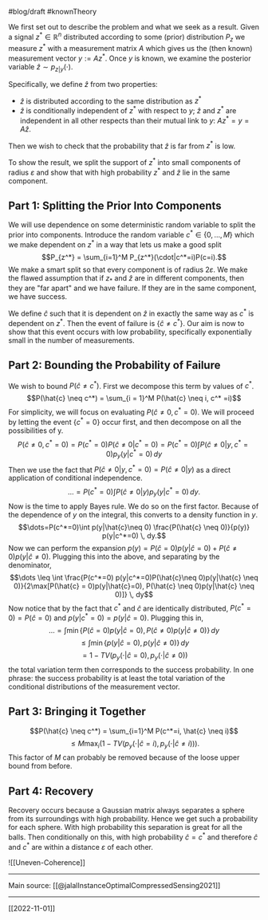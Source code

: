 #blog/draft #knownTheory 

We first set out to describe the problem and what we seek as a result. Given a signal $z^* \in \mathbb{R}^n$ distributed according to some (prior) distribution $P_{z}$ we measure $z^*$ with a measurement matrix $A$ which gives us the (then known) measurement vector $y:= Az^*$. Once $y$ is known, we examine the posterior variable $\hat{z} \sim p_{z|y}(\cdot)$. 

Specifically, we define $\hat{z}$ from two properties:
- $\hat{z}$ is distributed according to the same distribution as $z^*$
- $\hat{z}$ is conditionally independent of $z^*$ with respect to $y$;  $\hat{z}$ and $z^*$ are independent in all other respects than their mutual link to $y$: $Az^*=y=A\hat{z}$.

Then we wish to check that the probability that $\hat{z}$ is far from $z^*$ is low. 

To show the result, we split the support of  $z^*$ into small components of radius $\varepsilon$ and show that with high probability $z^*$ and $\hat{z}$ lie in the same component.

## Part 1: Splitting the Prior Into Components

We will use dependence on some deterministic random variable to split the prior into components. Introduce the random variable $c^* \in \{ 0,\dots,M \}$ which we make dependent on $z^*$ in a way that lets us make a good split
$$P_{z^*} = \sum_{i=1}^M P_{z^*}(\cdot|c^*=i)P(c=i).$$
We make a smart split so that every component is of radius $2\varepsilon$. We make the flawed assumption that if $z_{*}$ and $\hat{z}$ are in different components, then they are "far apart" and we have failure. If they are in the same component, we have success.

We define $\hat{c}$ such that it is dependent on $\hat{z}$ in exactly the same way as $c^*$ is dependent on $z^*$. Then the event of failure is $\{\hat{c} \neq c^*\}$. Our aim is now to show that this event occurs with low probability, specifically exponentially small in the number of measurements.

## Part 2: Bounding the Probability of Failure

We wish to bound $P(\hat{c} \neq c^*)$. First we decompose this term by values of $c^*$.
$$P(\hat{c} \neq c^*) = \sum_{i = 1}^M P(\hat{c} \neq i, c^* =i)$$
For simplicity, we will focus on evaluating $P(\hat{c} \neq 0, c^* = 0)$. We will proceed by letting the event $\{ c^* = 0 \}$ occur first, and then decompose on all the possibilities of y.
$$P(\hat{c}\neq 0, c^*=0) = P(c^*=0)P(\hat{c} \neq 0|c^*=0) = P(c^* =0) \int P(\hat{c} \neq 0|y, c^*=0)p_{y}(y| c^*=0) \, dy$$
Then we use the fact that $P(\hat{c} \neq 0 | y, c^*=0) = P(\hat{c} \neq 0|y)$ as a direct application of conditional independence.
$$\dots = P(c^* =0) \int P(\hat{c} \neq 0|y)p_{y}(y|c^*=0) \, dy.$$
Now is the time to apply Bayes rule. We do so on the first factor. Because of the dependence of $y$ on the integral, this converts to a density function in $y$.
$$\dots=P(c^*=0)\int p(y|\hat{c}\neq 0) \frac{P(\hat{c} \neq 0)}{p(y)} p(y|c^*=0) \, dy.$$
Now we can perform the expansion $p(y) = P(\hat{c}=0)p(y|\hat{c}=0) + P(\hat{c} \neq 0)p(y|\hat{c}\neq 0)$. Plugging this into the above, and separating by the denominator,
$$\dots \leq \int \frac{P(c^*=0) p(y|c^*=0)P(\hat{c}\neq 0)p(y|\hat{c} \neq 0)}{2\max[P(\hat{c} = 0)p(y|\hat{c}=0), P(\hat{c} \neq 0)p(y|\hat{c} \neq 0)]} \, dy$$
Now notice that by the fact that $c^*$ and $\hat{c}$ are identically distributed, $P(c^*=0) = P(\hat{c}=0)$ and $p(y|c^*=0) = p(y|\hat{c}=0)$. Plugging this in,
$$\dots = \int \min\{P(\hat{c}=0)p(y|\hat{c}=0), P(\hat{c}\neq 0)p(y|\hat{c} \neq 0)\} \, dy $$
$$\leq \int \min\{p(y|\hat{c}=0),p(y|\hat{c}\neq 0)\} \, dy$$
$$=1 - TV(p_{y}(\cdot|\hat{c}=0), p_{y}(\cdot|\hat{c} \neq 0))$$
the total variation term then corresponds to the success probability. In one phrase: the success probability is at least the total variation of the conditional distributions of the measurement vector.

## Part 3: Bringing it Together
$$P(\hat{c} \neq c^*) = \sum_{i=1}^M P(c^*=i, \hat{c} \neq i)$$
$$\leq M \max_{i}(1-TV(p_{y}(\cdot|\hat{c}=i), p_{y}(\cdot|\hat{c} \neq i))).$$
This factor of $M$ can probably be removed because of the loose upper bound from before.

## Part 4: Recovery

Recovery occurs because a Gaussian matrix always separates a sphere from its surroundings with high probability. Hence we get such a probability for each sphere. With high probability this separation is great for all the balls. Then conditionally on this, with high probability $\hat{c} = c^*$ and therefore $\hat{c}$ and $c^*$ are within a distance $\varepsilon$ of each other.


![[Uneven-Coherence]]

---
Main source: [[@jalalInstanceOptimalCompressedSensing2021]]

---
[[2022-11-01]]